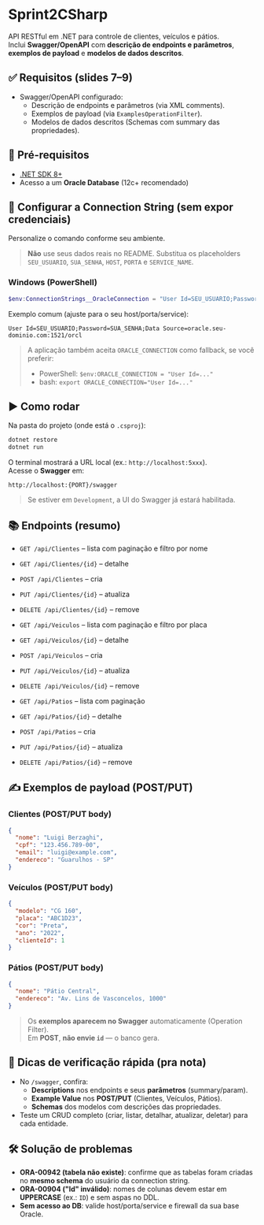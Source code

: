 # Sprint2CSharp

API RESTful em .NET para controle de clientes, veículos e pátios.  
Inclui **Swagger/OpenAPI** com **descrição de endpoints e parâmetros**, **exemplos de payload** e **modelos de dados descritos**.

## ✅ Requisitos (slides 7–9)

- Swagger/OpenAPI configurado:
  - Descrição de endpoints e parâmetros (via XML comments).
  - Exemplos de payload (via `ExamplesOperationFilter`).
  - Modelos de dados descritos (Schemas com summary das propriedades).

## 🚀 Pré-requisitos

- [.NET SDK 8+](https://dotnet.microsoft.com/en-us/download)
- Acesso a um **Oracle Database** (12c+ recomendado)

## 🔐 Configurar a Connection String (sem expor credenciais)

Personalize o comando conforme seu ambiente.  
> **Não** use seus dados reais no README. Substitua os placeholders `SEU_USUARIO`, `SUA_SENHA`, `HOST`, `PORTA` e `SERVICE_NAME`.

### Windows (PowerShell)
```powershell
$env:ConnectionStrings__OracleConnection = "User Id=SEU_USUARIO;Password=SUA_SENHA;Data Source=HOST:PORTA/SERVICE_NAME"
```

Exemplo comum (ajuste para o seu host/porta/service):
```
User Id=SEU_USUARIO;Password=SUA_SENHA;Data Source=oracle.seu-dominio.com:1521/orcl
```

> A aplicação também aceita `ORACLE_CONNECTION` como fallback, se você preferir:
> - PowerShell: `$env:ORACLE_CONNECTION = "User Id=..."`
> - bash: `export ORACLE_CONNECTION="User Id=..."`

## ▶️ Como rodar

Na pasta do projeto (onde está o `.csproj`):

```bash
dotnet restore
dotnet run
```

O terminal mostrará a URL local (ex.: `http://localhost:5xxx`).  
Acesse o **Swagger** em:

```
http://localhost:{PORT}/swagger
```

> Se estiver em `Development`, a UI do Swagger já estará habilitada.

## 📚 Endpoints (resumo)

- `GET /api/Clientes` – lista com paginação e filtro por nome  
- `GET /api/Clientes/{id}` – detalhe  
- `POST /api/Clientes` – cria  
- `PUT /api/Clientes/{id}` – atualiza  
- `DELETE /api/Clientes/{id}` – remove

- `GET /api/Veiculos` – lista com paginação e filtro por placa  
- `GET /api/Veiculos/{id}` – detalhe  
- `POST /api/Veiculos` – cria  
- `PUT /api/Veiculos/{id}` – atualiza  
- `DELETE /api/Veiculos/{id}` – remove

- `GET /api/Patios` – lista com paginação  
- `GET /api/Patios/{id}` – detalhe  
- `POST /api/Patios` – cria  
- `PUT /api/Patios/{id}` – atualiza  
- `DELETE /api/Patios/{id}` – remove

## ✍️ Exemplos de payload (POST/PUT)

### Clientes (POST/PUT body)
```json
{
  "nome": "Luigi Berzaghi",
  "cpf": "123.456.789-00",
  "email": "luigi@example.com",
  "endereco": "Guarulhos - SP"
}
```

### Veículos (POST/PUT body)
```json
{
  "modelo": "CG 160",
  "placa": "ABC1D23",
  "cor": "Preta",
  "ano": "2022",
  "clienteId": 1
}
```

### Pátios (POST/PUT body)
```json
{
  "nome": "Pátio Central",
  "endereco": "Av. Lins de Vasconcelos, 1000"
}
```

> Os **exemplos aparecem no Swagger** automaticamente (Operation Filter).  
> Em **POST**, **não envie `id`** — o banco gera.

## 🧪 Dicas de verificação rápida (pra nota)

- No `/swagger`, confira:
  - **Descriptions** nos endpoints e seus **parâmetros** (summary/param).
  - **Example Value** nos **POST/PUT** (Clientes, Veículos, Pátios).
  - **Schemas** dos modelos com descrições das propriedades.
- Teste um CRUD completo (criar, listar, detalhar, atualizar, deletar) para cada entidade.

## 🛠️ Solução de problemas

- **ORA-00942 (tabela não existe)**: confirme que as tabelas foram criadas no **mesmo schema** do usuário da connection string.
- **ORA-00904 ("Id" inválido)**: nomes de colunas devem estar em **UPPERCASE** (ex.: `ID`) e sem aspas no DDL.
- **Sem acesso ao DB**: valide host/porta/service e firewall da sua base Oracle.
